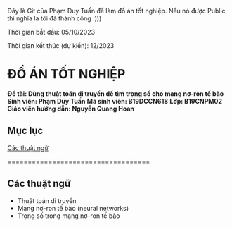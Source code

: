 Đây là Git của Phạm Duy Tuấn để làm đồ án tốt nghiệp. Nếu nó được Public thì nghĩa là tôi đã thành công :)))

Thời gian bắt đầu: 05/10/2023

Thời gian kết thúc (dự kiến): 12/2023

# ĐỒ ÁN TỐT NGHIỆP
**Đề tài: Dùng thuật toán di truyền để tìm trọng số cho mạng nơ-ron tế bào**
**Sinh viên: Phạm Duy Tuấn**
**Mã sinh viên: B19DCCN618**
**Lớp: B19CNPM02**
**Giáo viên hướng dẫn: Nguyễn Quang Hoan**

## Mục lục
[Các thuật ngữ](#ThuatNgu)

===================================
<a name="ThuatNgu"></a>
## Các thuật ngữ
- Thuật toán di truyền
- Mạng nơ-ron tế bào (neural networks)
- Trọng số trong mạng nơ-ron tế bào
